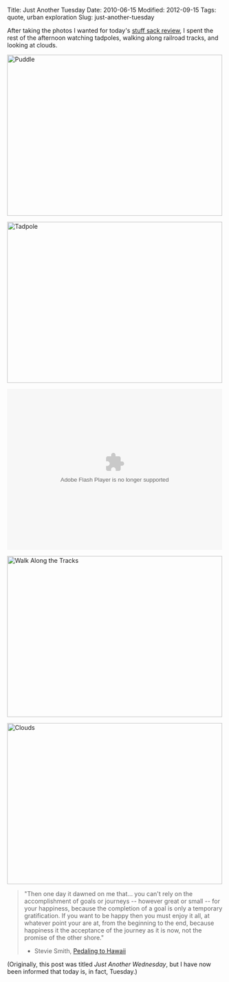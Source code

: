 Title: Just Another Tuesday
Date: 2010-06-15
Modified: 2012-09-15
Tags: quote, urban exploration
Slug: just-another-tuesday

After taking the photos I wanted for today's <a href="http://pig-monkey.com/2010/06/15/sea-to-summit-ultra-sil-dry-sacks/">stuff sack review</a>, I spent the rest of the afternoon watching tadpoles, walking along railroad tracks, and looking at clouds.

<a href="http://www.flickr.com/photos/pigmonkey/4705290484/" title="Puddle by Pig Monkey, on Flickr"><img src="http://farm5.static.flickr.com/4026/4705290484_fffbbd93c6.jpg" width="500" height="375" alt="Puddle" /></a>

<!--more-->

<a href="http://www.flickr.com/photos/pigmonkey/4705293680/" title="Tadpole by Pig Monkey, on Flickr"><img src="http://farm5.static.flickr.com/4057/4705293680_123d470beb.jpg" width="500" height="375" alt="Tadpole" /></a>

<object type="application/x-shockwave-flash" width="500" height="375" data="http://www.flickr.com/apps/video/stewart.swf?v=71377" classid="clsid:D27CDB6E-AE6D-11cf-96B8-444553540000"> <param name="flashvars" value="intl_lang=en-us&photo_secret=c74f7ddc91&photo_id=4704643655"></param> <param name="movie" value="http://www.flickr.com/apps/video/stewart.swf?v=71377"></param> <param name="bgcolor" value="#000000"></param> <param name="allowFullScreen" value="true"></param><embed type="application/x-shockwave-flash" src="http://www.flickr.com/apps/video/stewart.swf?v=71377" bgcolor="#000000" allowfullscreen="true" flashvars="intl_lang=en-us&photo_secret=c74f7ddc91&photo_id=4704643655" height="375" width="500"></embed></object>

<a href="http://www.flickr.com/photos/pigmonkey/4705296442/" title="Walk Along the Tracks by Pig Monkey, on Flickr"><img src="http://farm2.static.flickr.com/1295/4705296442_624e381db2.jpg" width="500" height="375" alt="Walk Along the Tracks" /></a>

<a href="http://www.flickr.com/photos/pigmonkey/4704654399/" title="Clouds by Pig Monkey, on Flickr"><img src="http://farm5.static.flickr.com/4011/4704654399_cfab812a9f.jpg" width="500" height="375" alt="Clouds" /></a>

<blockquote>"Then one day it dawned on me that... you can't rely on the accomplishment of goals or journeys -- however great or small -- for your happiness, because the completion of a goal is only a temporary gratification. If you want to be happy then you must enjoy it all, at whatever point your are at, from the beginning to the end, because happiness it the acceptance of the journey as it is now, not the promise of the other shore."

- Stevie Smith, <a href="http://www.amazon.com/Pedaling-Hawaii-Human-Powered-Stevie-Smith/dp/0881507091">Pedaling to Hawaii</a></blockquote>

(Originally, this post was titled <em>Just Another Wednesday</em>, but I have now been informed that today is, in fact, Tuesday.)

